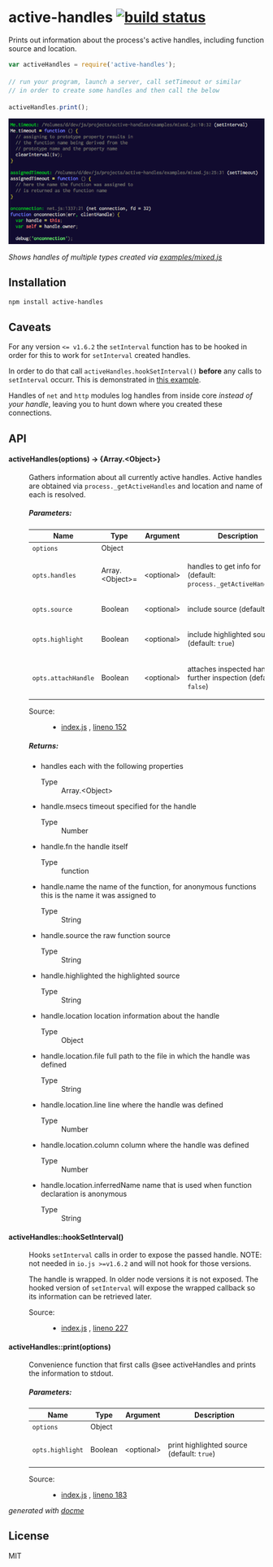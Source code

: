 # active-handles [![build status](https://secure.travis-ci.org/thlorenz/active-handles.png)](http://travis-ci.org/thlorenz/active-handles)

Prints out information about the process's active handles, including function source and location.

```js
var activeHandles = require('active-handles');

// run your program, launch a server, call setTimeout or similar
// in order to create some handles and then call the below

activeHandles.print();
```

![assets/mixed.png](assets/mixed.png)

*Shows handles of multiple types created via
[examples/mixed.js](https://github.com/thlorenz/active-handles/blob/master/examples/mixed.js)*

## Installation

    npm install active-handles

## Caveats

For any version `<= v1.6.2` the `setInterval` function has to be hooked in order for this to work for `setInterval`
created handles.

In order to do that call `activeHandles.hookSetInterval()` **before** any calls to `setInterval` occurr. This is
demonstrated in [this example](https://github.com/thlorenz/active-handles/blob/master/examples/setInterval.js#L5).

Handles of `net` and `http` modules log handles from inside core *instead of your handle*, leaving you to hunt down
where you created these connections.

## API

<!-- START docme generated API please keep comment here to allow auto update -->
<!-- DON'T EDIT THIS SECTION, INSTEAD RE-RUN docme TO UPDATE -->

<div>
<div class="jsdoc-githubify">
<section>
<article>
<div class="container-overview">
<dl class="details">
</dl>
</div>
<dl>
<dt>
<h4 class="name" id="activeHandles"><span class="type-signature"></span>activeHandles<span class="signature">(options)</span><span class="type-signature"> &rarr; {Array.&lt;Object>}</span></h4>
</dt>
<dd>
<div class="description">
<p>Gathers information about all currently active handles.
Active handles are obtained via <code>process._getActiveHandles</code>
and location and name of each is resolved.</p>
</div>
<h5>Parameters:</h5>
<table class="params">
<thead>
<tr>
<th>Name</th>
<th>Type</th>
<th>Argument</th>
<th class="last">Description</th>
</tr>
</thead>
<tbody>
<tr>
<td class="name"><code>options</code></td>
<td class="type">
<span class="param-type">Object</span>
</td>
<td class="attributes">
</td>
<td class="description last"></td>
</tr>
<tr>
<td class="name"><code>opts.handles</code></td>
<td class="type">
<span class="param-type">Array.&lt;Object>=</span>
</td>
<td class="attributes">
&lt;optional><br>
</td>
<td class="description last"><p>handles to get info for (default: <code>process._getActiveHandles()</code>)</p></td>
</tr>
<tr>
<td class="name"><code>opts.source</code></td>
<td class="type">
<span class="param-type">Boolean</span>
</td>
<td class="attributes">
&lt;optional><br>
</td>
<td class="description last"><p>include source (default: <code>true</code>)</p></td>
</tr>
<tr>
<td class="name"><code>opts.highlight</code></td>
<td class="type">
<span class="param-type">Boolean</span>
</td>
<td class="attributes">
&lt;optional><br>
</td>
<td class="description last"><p>include highlighted source (default: <code>true</code>)</p></td>
</tr>
<tr>
<td class="name"><code>opts.attachHandle</code></td>
<td class="type">
<span class="param-type">Boolean</span>
</td>
<td class="attributes">
&lt;optional><br>
</td>
<td class="description last"><p>attaches inspected handle for further inspection (default: <code>false</code>)</p></td>
</tr>
</tbody>
</table>
<dl class="details">
<dt class="tag-source">Source:</dt>
<dd class="tag-source"><ul class="dummy">
<li>
<a href="https://github.com/thlorenz/active-handles/blob/master/index.js">index.js</a>
<span>, </span>
<a href="https://github.com/thlorenz/active-handles/blob/master/index.js#L152">lineno 152</a>
</li>
</ul></dd>
</dl>
<h5>Returns:</h5>
<ul>
<li>
<div class="param-desc">
<p>handles each with the following properties</p>
</div>
<dl>
<dt>
Type
</dt>
<dd>
<span class="param-type">Array.&lt;Object></span>
</dd>
</dl>
</li>
<li>
<div class="param-desc">
<p>handle.msecs         timeout specified for the handle</p>
</div>
<dl>
<dt>
Type
</dt>
<dd>
<span class="param-type">Number</span>
</dd>
</dl>
</li>
<li>
<div class="param-desc">
<p>handle.fn            the handle itself</p>
</div>
<dl>
<dt>
Type
</dt>
<dd>
<span class="param-type">function</span>
</dd>
</dl>
</li>
<li>
<div class="param-desc">
<p>handle.name          the name of the function, for anonymous functions this is the name it was assigned to</p>
</div>
<dl>
<dt>
Type
</dt>
<dd>
<span class="param-type">String</span>
</dd>
</dl>
</li>
<li>
<div class="param-desc">
<p>handle.source        the raw function source</p>
</div>
<dl>
<dt>
Type
</dt>
<dd>
<span class="param-type">String</span>
</dd>
</dl>
</li>
<li>
<div class="param-desc">
<p>handle.highlighted   the highlighted source</p>
</div>
<dl>
<dt>
Type
</dt>
<dd>
<span class="param-type">String</span>
</dd>
</dl>
</li>
<li>
<div class="param-desc">
<p>handle.location      location information about the handle</p>
</div>
<dl>
<dt>
Type
</dt>
<dd>
<span class="param-type">Object</span>
</dd>
</dl>
</li>
<li>
<div class="param-desc">
<p>handle.location.file          full path to the file in which the handle was defined</p>
</div>
<dl>
<dt>
Type
</dt>
<dd>
<span class="param-type">String</span>
</dd>
</dl>
</li>
<li>
<div class="param-desc">
<p>handle.location.line          line where the handle was defined</p>
</div>
<dl>
<dt>
Type
</dt>
<dd>
<span class="param-type">Number</span>
</dd>
</dl>
</li>
<li>
<div class="param-desc">
<p>handle.location.column        column where the handle was defined</p>
</div>
<dl>
<dt>
Type
</dt>
<dd>
<span class="param-type">Number</span>
</dd>
</dl>
</li>
<li>
<div class="param-desc">
<p>handle.location.inferredName  name that is used when function declaration is anonymous</p>
</div>
<dl>
<dt>
Type
</dt>
<dd>
<span class="param-type">String</span>
</dd>
</dl>
</li>
</ul>
</dd>
<dt>
<h4 class="name" id="activeHandles::hookSetInterval"><span class="type-signature"></span>activeHandles::hookSetInterval<span class="signature">()</span><span class="type-signature"></span></h4>
</dt>
<dd>
<div class="description">
<p>Hooks <code>setInterval</code> calls in order to expose the passed handle.
NOTE: not needed in <code>io.js &gt;=v1.6.2</code> and will not hook for those versions.</p>
<p>The handle is wrapped. In older node versions it is not exposed.
The hooked version of <code>setInterval</code> will expose the wrapped callback
so its information can be retrieved later.</p>
</div>
<dl class="details">
<dt class="tag-source">Source:</dt>
<dd class="tag-source"><ul class="dummy">
<li>
<a href="https://github.com/thlorenz/active-handles/blob/master/index.js">index.js</a>
<span>, </span>
<a href="https://github.com/thlorenz/active-handles/blob/master/index.js#L227">lineno 227</a>
</li>
</ul></dd>
</dl>
</dd>
<dt>
<h4 class="name" id="activeHandles::print"><span class="type-signature"></span>activeHandles::print<span class="signature">(options)</span><span class="type-signature"></span></h4>
</dt>
<dd>
<div class="description">
<p>Convenience function that first calls @see activeHandles and
prints the information to stdout.</p>
</div>
<h5>Parameters:</h5>
<table class="params">
<thead>
<tr>
<th>Name</th>
<th>Type</th>
<th>Argument</th>
<th class="last">Description</th>
</tr>
</thead>
<tbody>
<tr>
<td class="name"><code>options</code></td>
<td class="type">
<span class="param-type">Object</span>
</td>
<td class="attributes">
</td>
<td class="description last"></td>
</tr>
<tr>
<td class="name"><code>opts.highlight</code></td>
<td class="type">
<span class="param-type">Boolean</span>
</td>
<td class="attributes">
&lt;optional><br>
</td>
<td class="description last"><p>print highlighted source (default: <code>true</code>)</p></td>
</tr>
</tbody>
</table>
<dl class="details">
<dt class="tag-source">Source:</dt>
<dd class="tag-source"><ul class="dummy">
<li>
<a href="https://github.com/thlorenz/active-handles/blob/master/index.js">index.js</a>
<span>, </span>
<a href="https://github.com/thlorenz/active-handles/blob/master/index.js#L183">lineno 183</a>
</li>
</ul></dd>
</dl>
</dd>
</dl>
</article>
</section>
</div>

*generated with [docme](https://github.com/thlorenz/docme)*
</div>
<!-- END docme generated API please keep comment here to allow auto update -->

## License

MIT

